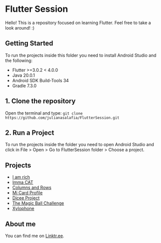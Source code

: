 # Flutter Session

Hello!
This is a repository focused on learning Flutter. Feel free to take a look around! :)

## Getting Started
To run the projects inside this folder you need to install Android Studio and the following:
 - Flutter >=3.0.2 < 4.0.0  
 - Java 20.0.1 
 - Android SDK Build-Tools 34
 - Gradle 7.3.0

## 1. Clone the repository
Open the terminal and type: `git clone https://github.com/julianasalafia/FlutterSession.git`

## 2. Run a Project
To run the projects inside the folder you need to open Android Studio and click in File > Open > Go to FlutterSession folder > Choose a project.

## Projects

- [I am rich](https://github.com/julianasalafia/FlutterSession/tree/main/i_am_rich)
- [Imma CAT](https://github.com/julianasalafia/FlutterSession/tree/main/Imma_CAT)
- [Columns and Rows](https://github.com/julianasalafia/FlutterSession/tree/main/columns_and_rows)
- [Mi Card Profile](https://github.com/julianasalafia/FlutterSession/tree/main/mi_card_profile)
- [Dicee Project](https://github.com/julianasalafia/FlutterSession/tree/main/dicee_project)
- [The Magic Ball Challenge](https://github.com/julianasalafia/FlutterSession/tree/main/magic_ball_challenge)
- [Xylophone](https://github.com/julianasalafia/FlutterSession/tree/main/xylophone_flutter)

## About me

You can find me on [Linktr.ee](https://linktr.ee/juliana.salafia).
